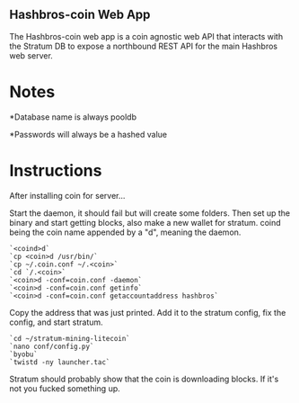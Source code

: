 ## Hashbros-coin Web App
The Hashbros-coin web app is a coin agnostic web API that interacts with the Stratum DB to expose a northbound REST API for the main Hashbros web server.
# Notes
*Database name is always pooldb

*Passwords will always be a hashed value

# Instructions

After installing coin for server...

Start the daemon, it should fail but will create some folders. Then set up the binary and start getting blocks, also make a new wallet for stratum. coind being the coin name appended by a "d", meaning the daemon.
    
    `<coind>d`
    `cp <coin>d /usr/bin/`
    `cp ~/.coin.conf ~/.<coin>`
    `cd `/.<coin>`
    `<coin>d -conf=coin.conf -daemon`
    `<coin>d -conf=coin.conf getinfo`
    `<coin>d -conf=coin.conf getaccountaddress hashbros`

Copy the address that was just printed. Add it to the stratum config, fix the config, and start stratum.

    `cd ~/stratum-mining-litecoin`
    `nano conf/config.py`
    `byobu`
    `twistd -ny launcher.tac`
    
Stratum should probably show that the coin is downloading blocks. If it's not you fucked something up.
